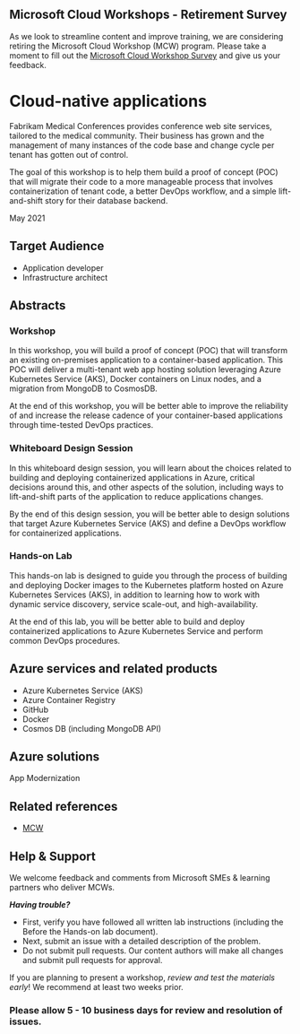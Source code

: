 ## Microsoft Cloud Workshops - Retirement Survey  

As we look to streamline content and improve training, we are considering retiring the Microsoft Cloud Workshop (MCW) program. Please take a moment to fill out the [Microsoft Cloud Workshop Survey](https://forms.office.com/r/834zwtaNtK) and give us your feedback.

# Cloud-native applications

Fabrikam Medical Conferences provides conference web site services, tailored to the medical community. Their business has grown and the management of many instances of the code base and change cycle per tenant has gotten out of control.

The goal of this workshop is to help them build a proof of concept (POC) that will migrate their code to a more manageable process that involves containerization of tenant code, a better DevOps workflow, and a simple lift-and-shift story for their database backend.

May 2021

## 
## Target Audience

- Application developer
- Infrastructure architect

## Abstracts

### Workshop

In this workshop, you will build a proof of concept (POC) that will transform an existing on-premises application to a container-based application. This POC will deliver a multi-tenant web app hosting solution leveraging Azure Kubernetes Service (AKS), Docker containers on Linux nodes, and a migration from MongoDB to CosmosDB.

At the end of this workshop, you will be better able to improve the reliability of and increase the release cadence of your container-based applications through time-tested DevOps practices.

### Whiteboard Design Session

In this whiteboard design session, you will learn about the choices related to building and deploying containerized applications in Azure, critical decisions around this, and other aspects of the solution, including ways to lift-and-shift parts of the application to reduce applications changes.

By the end of this design session, you will be better able to design solutions that target Azure Kubernetes Service (AKS) and define a DevOps workflow for containerized applications.

### Hands-on Lab

This hands-on lab is designed to guide you through the process of building and deploying Docker images to the Kubernetes platform hosted on Azure Kubernetes Services (AKS), in addition to learning how to work with dynamic service discovery, service scale-out, and high-availability.

At the end of this lab, you will be better able to build and deploy containerized applications to Azure Kubernetes Service and perform common DevOps procedures.

## Azure services and related products

- Azure Kubernetes Service (AKS)
- Azure Container Registry
- GitHub
- Docker
- Cosmos DB (including MongoDB API)

## Azure solutions

App Modernization

## Related references

- [MCW](https://github.com/Microsoft/MCW)

## Help & Support

We welcome feedback and comments from Microsoft SMEs & learning partners who deliver MCWs.  

***Having trouble?***

- First, verify you have followed all written lab instructions (including the Before the Hands-on lab document).
- Next, submit an issue with a detailed description of the problem.
- Do not submit pull requests. Our content authors will make all changes and submit pull requests for approval.

If you are planning to present a workshop, *review and test the materials early*! We recommend at least two weeks prior.

### Please allow 5 - 10 business days for review and resolution of issues.

